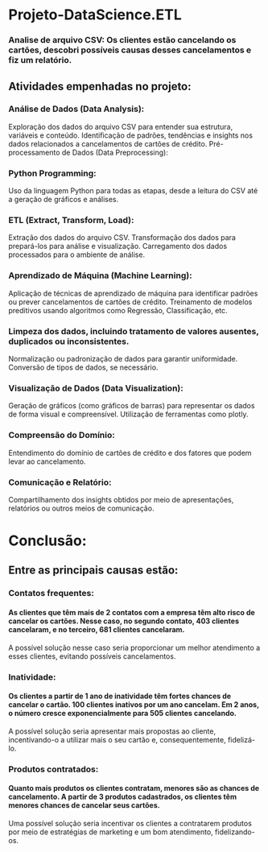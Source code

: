 # Projeto-DataScience.ETL
### Analise de arquivo CSV: Os clientes estão cancelando os cartões, descobri possíveis causas desses cancelamentos  e fiz um relatório. 

## Atividades empenhadas no projeto:

### Análise de Dados (Data Analysis):
Exploração dos dados do arquivo CSV para entender sua estrutura, variáveis e conteúdo.
Identificação de padrões, tendências e insights nos dados relacionados a cancelamentos de cartões de crédito.
Pré-processamento de Dados (Data Preprocessing):

### Python Programming:
Uso da linguagem Python para todas as etapas, desde a leitura do CSV até a geração de gráficos e análises.

### ETL (Extract, Transform, Load):
Extração dos dados do arquivo CSV.
Transformação dos dados para prepará-los para análise e visualização.
Carregamento dos dados processados para o ambiente de análise.

### Aprendizado de Máquina (Machine Learning):
Aplicação de técnicas de aprendizado de máquina para identificar padrões ou prever cancelamentos de cartões de crédito.
Treinamento de modelos preditivos usando algoritmos como Regressão, Classificação, etc.

### Limpeza dos dados, incluindo tratamento de valores ausentes, duplicados ou inconsistentes.
Normalização ou padronização de dados para garantir uniformidade.
Conversão de tipos de dados, se necessário.

### Visualização de Dados (Data Visualization):
Geração de gráficos (como gráficos de barras) para representar os dados de forma visual e compreensível.
Utilização de ferramentas como plotly.

### Compreensão do Domínio:
Entendimento do domínio de cartões de crédito e dos fatores que podem levar ao cancelamento.

### Comunicação e Relatório:
Compartilhamento dos insights obtidos por meio de apresentações, relatórios ou outros meios de comunicação.

# Conclusão:
## Entre as principais causas estão:

### Contatos frequentes:
#### As clientes que têm mais de 2 contatos com a empresa têm alto risco de cancelar os cartões. Nesse caso, no segundo contato, 403 clientes cancelaram, e no terceiro, 681 clientes cancelaram.
A possível solução nesse caso seria proporcionar um melhor atendimento a esses clientes, evitando possíveis cancelamentos.

### Inatividade:
#### Os clientes a partir de 1 ano de inatividade têm fortes chances de cancelar o cartão. 100 clientes inativos por um ano cancelam. Em 2 anos, o número cresce exponencialmente para 505 clientes cancelando.
A possível solução seria apresentar mais propostas ao cliente, incentivando-o a utilizar mais o seu cartão e, consequentemente, fidelizá-lo.

### Produtos contratados:
#### Quanto mais produtos os clientes contratam, menores são as chances de cancelamento. A partir de 3 produtos cadastrados, os clientes têm menores chances de cancelar seus cartões.
Uma possível solução seria incentivar os clientes a contratarem produtos por meio de estratégias de marketing e um bom atendimento, fidelizando-os.
